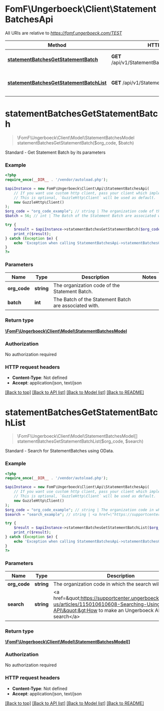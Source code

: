 # FomF\Ungerboeck\Client\StatementBatchesApi

All URIs are relative to *https://fomf.ungerboeck.com/TEST*

Method | HTTP request | Description
------------- | ------------- | -------------
[**statementBatchesGetStatementBatch**](StatementBatchesApi.md#statementBatchesGetStatementBatch) | **GET** /api/v1/StatementBatches/{OrgCode}/{Batch} | Standard - Get Statement Batch by its parameters
[**statementBatchesGetStatementBatchList**](StatementBatchesApi.md#statementBatchesGetStatementBatchList) | **GET** /api/v1/StatementBatches/{OrgCode} | Standard - Search for StatementBatches using OData.


# **statementBatchesGetStatementBatch**
> \FomF\Ungerboeck\Client\Model\StatementBatchesModel statementBatchesGetStatementBatch($org_code, $batch)

Standard - Get Statement Batch by its parameters

### Example
```php
<?php
require_once(__DIR__ . '/vendor/autoload.php');

$apiInstance = new FomF\Ungerboeck\Client\Api\StatementBatchesApi(
    // If you want use custom http client, pass your client which implements `GuzzleHttp\ClientInterface`.
    // This is optional, `GuzzleHttp\Client` will be used as default.
    new GuzzleHttp\Client()
);
$org_code = "org_code_example"; // string | The organization code of the Statement Batch.
$batch = 56; // int | The Batch of the Statement Batch are associated with.

try {
    $result = $apiInstance->statementBatchesGetStatementBatch($org_code, $batch);
    print_r($result);
} catch (Exception $e) {
    echo 'Exception when calling StatementBatchesApi->statementBatchesGetStatementBatch: ', $e->getMessage(), PHP_EOL;
}
?>
```

### Parameters

Name | Type | Description  | Notes
------------- | ------------- | ------------- | -------------
 **org_code** | **string**| The organization code of the Statement Batch. |
 **batch** | **int**| The Batch of the Statement Batch are associated with. |

### Return type

[**\FomF\Ungerboeck\Client\Model\StatementBatchesModel**](../Model/StatementBatchesModel.md)

### Authorization

No authorization required

### HTTP request headers

 - **Content-Type**: Not defined
 - **Accept**: application/json, text/json

[[Back to top]](#) [[Back to API list]](../../README.md#documentation-for-api-endpoints) [[Back to Model list]](../../README.md#documentation-for-models) [[Back to README]](../../README.md)

# **statementBatchesGetStatementBatchList**
> \FomF\Ungerboeck\Client\Model\StatementBatchesModel[] statementBatchesGetStatementBatchList($org_code, $search)

Standard - Search for StatementBatches using OData.

### Example
```php
<?php
require_once(__DIR__ . '/vendor/autoload.php');

$apiInstance = new FomF\Ungerboeck\Client\Api\StatementBatchesApi(
    // If you want use custom http client, pass your client which implements `GuzzleHttp\ClientInterface`.
    // This is optional, `GuzzleHttp\Client` will be used as default.
    new GuzzleHttp\Client()
);
$org_code = "org_code_example"; // string | The organization code in which the search will take place
$search = "search_example"; // string | <a href=\"https://supportcenter.ungerboeck.com/hc/en-us/articles/115010610608-Searching-Using-the-API\">How to make an Ungerboeck API search</a>

try {
    $result = $apiInstance->statementBatchesGetStatementBatchList($org_code, $search);
    print_r($result);
} catch (Exception $e) {
    echo 'Exception when calling StatementBatchesApi->statementBatchesGetStatementBatchList: ', $e->getMessage(), PHP_EOL;
}
?>
```

### Parameters

Name | Type | Description  | Notes
------------- | ------------- | ------------- | -------------
 **org_code** | **string**| The organization code in which the search will take place |
 **search** | **string**| &lt;a href&#x3D;\&quot;https://supportcenter.ungerboeck.com/hc/en-us/articles/115010610608-Searching-Using-the-API\&quot;&gt;How to make an Ungerboeck API search&lt;/a&gt; |

### Return type

[**\FomF\Ungerboeck\Client\Model\StatementBatchesModel[]**](../Model/StatementBatchesModel.md)

### Authorization

No authorization required

### HTTP request headers

 - **Content-Type**: Not defined
 - **Accept**: application/json, text/json

[[Back to top]](#) [[Back to API list]](../../README.md#documentation-for-api-endpoints) [[Back to Model list]](../../README.md#documentation-for-models) [[Back to README]](../../README.md)

